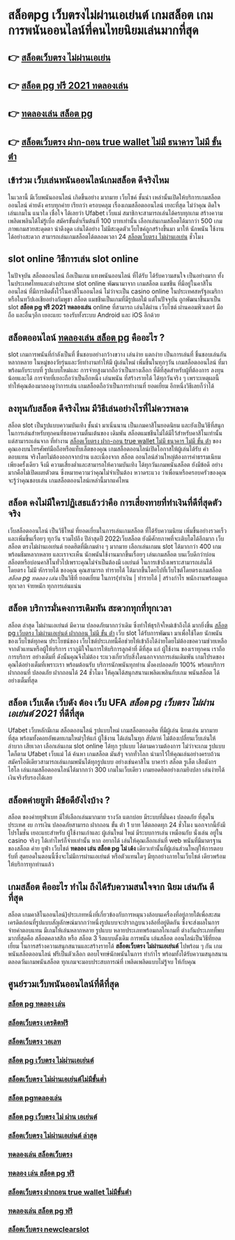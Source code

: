 # สล็อตpg เว็บตรงไม่ผ่านเอเย่นต์  เกมสล็อต เกมการพนันออนไลน์ที่คนไทยนิยมเล่นมากที่สุด

## 👉 [สล็อตเว็บตรง ไม่ผ่านเอเย่น](https://www.gamblerape.com/demogame/)
## 👉 [สล็อต pg ฟรี 2021 ทดลองเล่น](https://www.gamblerape.com/demogame/)
## 👉 [ทดลองเล่น สล็อต pg](https://m.gamblerape.com/login?action=register)
## 👉 [สล็อตเว็บตรง ฝาก-ถอน true wallet ไม่มี ธนาคาร ไม่มี ขั้น ต่ํา](https://www.gamblerape.com/)

##  เข้าร่วม  เว็บเล่นพนันออนไลน์เกมสล็อต  ดีจริงไหม

 ในเวลานี้ มีเว็บพนันออนไลน์ เกิดขึ้นอย่าง มากมาย เว็บไซค์ ชั้นนำ เหล่านั้นเปิดให้บริการเกมสล็อตออนไลน์ ค่ายดัง ครบทุกค่าย  เรียกว่า ครอบคลุม เรื่องเกมสล็อตออนไลน์ เยอะที่สุด ไม่ว่าคุณ ติดใจ เล่นเกมใน แนวใด   เชื่อใจ ได้เลยว่า  Ufabet เว็บแม่  สมาชิกจะสามารถเล่นได้ครบทุกเกม สร้างความ เพลิดเพลินได้ไม่รู้เบื่อ สมัครขั้นต่ำเริ่มต้นที่ 100 บาทเท่านั้น เลือกเล่นเกมสล็อตได้มากว่า 500 เกม ภาพเกมสวยสะดุดตา น่าดึงดูด เล่นได้อย่าง ไม่มีสะดุดตัวเว็บไซค์ถูกสร้างขึ้นมา มาให้ นักพนัน ใช้งานได้อย่างสะดวก สามารถเล่นเกมสล็อตได้ตลอดเวลา 24 [สล็อตเว็บตรง ไม่ผ่านเอเย่น](https://www.gamblerape.com/demogame/) ชั่วโมง

##  slot online  วิธีการเล่น slot online 

ในปัจจุบัน สล็อตออนไลน์ ถือเป็นเกม แทงพนันออนไลน์ ที่ได้รับ  ได้รับความสนใจ เป็นอย่างมาก ทั้งในประเทศไทยและต่างประเทศ slot online พัฒนามาจาก  เกมสล็อต แมชชีน ที่มีอยู่ในคาสิโนออนไลน์   ที่มีการติดตั้งไว้ในคาสิโนออนไลน์   ไม่ว่าจะเป็น casino online   ในประเทศสหรัฐอเมริกา หรือในทวีปเอเชียอย่างกัมพูชา สล็อต  แมชชีนเป็นเกมที่มีรูปผลไม้ แต่ในปัจจุบัน  ถูกพัฒนาขึ้นมาเป็น  slot **สล็อต pg ฟรี 2021 ทดลองเล่น** online  ที่สามารถ เล่นได้ผ่าน เว็บไซต์  ผ่านคอมพิวเตอร์  มือถือ และอื่นๆอีก เยอะแยะ รองรับทั้งระบบ Android และ iOS อีกด้วย


## สล็อตออนไลน์ [ทดลองเล่น สล็อต pg](https://www.gamblerape.com/) คืออะไร ?

 slot   เกมการพนันที่กำลังเป็นที่ ชื่นชอบอย่างกว้างขวาง  เล่นง่าย แตกง่าย  เป็นการเล่นที่ ชื่นชอบเล่นกัน หลากหลาย ในหมู่ของวัยรุ่นและวัยทำงานทำให้มี ผู้เล่นใหม่ เพิ่มขึ้นในทุกๆวัน เกมสล็อตออนไลน์ ที่มาพร้อมกับระบบที่ รูปแบบใหม่และ การจ่ายสูงมากถือว่าเป็นทางเลือก ที่ดีที่สุดสำหรับผู้ที่ต้องการ ลงทุนน้อยและได้ การจ่ายที่เยอะถือว่าเป็นอีกหนึ่ง เล่นพนัน ที่สร้างรายได้ ได้ทุกวันจริง ๆ เพราะเหตุผลนี้ทำให้คุณต้องมาลองดูว่าการเล่น เกมสล็อตถือว่าเป็นการทำงานที่ ยอดเยี่ยม อีกหนึ่งวิธีเลยก็ว่าได้

## ลงทุนกับสล็อต ดีจริงไหม มีวิธีเล่นอย่างไรที่ไม่ควรพลาด

 สล็อต slot เป็นรูปแบบความบันเทิง ชั้นนำ  มาเนิ่นนาน เป็นเกมคาสิโนยอดนิยม และยังเป็นวิธีที่สนุกในการเล่นสำหรับทุกคนที่ชอบความตื่นเต้นของ เดิมพัน สล็อตแมชชีนไม่ได้มีไว้สำหรับคาสิโนเท่านั้น แต่สามารถเล่นจาก ที่ทำงาน [สล็อตเว็บตรง ฝาก-ถอน true wallet ไม่มี ธนาคาร ไม่มี ขั้น ต่ํา](https://www.gamblerape.com/demogame/) ของคุณเองบนโทรศัพท์มือถือหรือแท็บเล็ตของคุณ เกมสล็อตออนไลน์เปิดโอกาสให้ผู้เล่นได้รับ ค่าตอบแทน จริงโดยไม่ต้องออกจากบ้าน และเนื่องจาก สล็อต ออนไลน์ส่วนใหญ่ต้องการค่าธรรมเนียมเพียงครั้งเดียว จึงมี ความเสี่ยงต่ำและสามารถให้ความบันเทิง  ได้ทุกวันเกมพนันสล็อต  ยังมีข้อดี อย่างมากคือไม่เปิดเผยตัวตน ซึ่งหมายความว่าคุณไม่จำเป็นต้อง หวาดระแวง ว่าเพื่อนหรือครอบครัวของคุณจะรู้ว่าคุณชอบเล่น เกมสล็อตออนไลน์เหล่านี้มากแค่ไหน


## สล็อต  คงไม่มีใครปฏิเสธแล้วว่าคือ การเสี่ยงทายที่ทำเงินที่ดีที่สุดตัวจริง

 เว็บสล็อตออนไลน์ เป็นวิธีใหม่  ที่ยอดเยี่ยมในการเล่นเกมสล็อต ที่ได้รับความนิยม  เพิ่มขึ้นอย่างรวดเร็ว และเพิ่มขึ้นเรื่อยๆ ทุกวัน รวมไปถึง ปีล่าสุดปี 2022เว็บสล็อต  ยังมีศักยภาพที่จะเติบโตได้อีกมาก เว็บสล็อต ตรงไม่ผ่านเอเย่นต์  ยอดฮิตที่มีเกมต่าง ๆ มากมาย เลือกเล่นเกมน slot ได้มากกว่า 400 เกมพร้อมธีมหลากหลาย และเราจะเห็น นักพนันใช้งานมากขึ้นเรื่อยๆ เล่นเกมสล็อต บนเว็บดีกว่าบ่อนสล็อตหรือบ่อนคาสิโนทั่วไปเพราะคุณไม่จำเป็นต้องมี เอเย่นต์ ในการเข้าถึงเพราะสามารถเล่นได้โดยตรง ไม่มี หักรายได้ ของคุณ คุณสามารถ ทำรายได้ ได้มากขึ้นโดยไปที่เว็บไซต์โดยตรงเกมสล็อต *สล็อต pg ทดลอง เล่น* เป็นวิธีที่ ยอดเยี่ยม ในการ{ทำเงิน | ทำรายได้ | สร้างกำไร พนักงานพร้อมดูแลทุกเวลา จ่ายหนัก ทุกการเล่นแน่น

## สล็อต  บริการมั่นคงการเดิมพัน  สะดวกทุกที่ทุกเวลา

 สล็อต ล่าสุด ไม่ผ่านเอเย่นต์ มีความ ปลอดภัยมากกว่าเดิม ซึ่งทำให้ธุรกิจใหม่เข้าถึงได้ มากยิ่งขึ้น  [สล็อต pg เว็บตรง ไม่ผ่านเอเย่นต์ ฝากถอน ไม่มี ขั้น ต่ํา](https://www.gamblerape.com/) เว็บ slot ได้รับการพัฒนา มาเพื่อใช้โดย นักพนันของเว็บไซต์ทุกคน ประโยชน์ของ เว็บไซต์ประเภทนี้คือช่วยให้เข้าถึงได้ง่ายโดยไม่ต้องขอความช่วยเหลือจากตัวแทนหรือผู้ให้บริการ เราภูมิใจในการให้บริการลูกค้าที่ ดีที่สุด แก่ ผู้ใช้งาน ของเราทุกคน เราถือการบริการ อย่างเต็มที่ ดังนั้นคุณจึงไม่ต้อง ระแวงเกี่ยวกับสิ่งใดนอกจากการเล่นเดิมพัน เกมโปรดของคุณได้อย่างเต็มที่เพราะเรา พร้อมต้อนรับ บริการนักพนันทุกท่าน  มั่งคงปลอดภัย 100% พร้อมบริการฝากถอนที่ ปลอดภัย ฝากถอนได้  24 ชั่วโมง ให้คุณได้สนุกสนานเพลิดเพลินกับเกม พนันสล็อต  ได้อย่างเต็มที่สุด


##  สล็อต  เว็บเด็ด เว็บดัง ต้อง  เว็บ UFA *สล็อต pg เว็บตรง ไม่ผ่านเอเย่นต์ 2021* ที่ดีที่สุด

 Ufabet เว็บหลักมีเกม สล็อตออนไลน์ รูปแบบใหม่ เกมสล็อตยอดฮิต ที่มีผู้เล่น นิยมเล่น มากมายที่สุด  พร้อมทั้งคอยอัพเดทเกมใหม่ๆให้แก่ ผู้ใช้งาน ได้เล่นในทุก สัปดาห์   ไม่ต้องเปลี่ยนเว็บเล่นให้ ลำบาก เสียเวลา เลือกเล่นเกม slot online ได้ทุก รูปแบบ ได้ตามความต้องการ  ไม่ว่าจะเกม รูปแบบ ใดก็ตาม  Ufabet เว็บแม่ ได้ ค้นหา เกมสล็อต มันส์ๆ จากทั่วโลก  นำมาไว้ให้คุณเล่นอย่างครบถ้วน  สมัครไอดีเดียวสามารถเล่นเกมพนันได้ทุกรูปแบบ  อย่างเช่นคาสิโน บาคาร่า  สล็อต  รูเล็ต เสือมังกร ไฮโล เล่นเกมสล็อตออนไลน์ได้มากกว่า 300 เกมในเว็บเดียว เกมยอดฮิตอย่างเกมยิงปลา เล่นง่ายได้เงินจริงรับรองได้เลย


## สล็อตค่ายยูฟ่า มีข้อดียังไงบ้าง ?
สล็อต ของค่ายยูฟ่าเบท  มีให้เลือกเล่นมากมาย  รางวัล  แตกบ่อย มีระบบที่มั่นคง ปลอดภัย  ที่สุดในประเทศ  งบ การเงิน  ปลอดภัยสามารถ  ฝากถอน ขั้น ต่ํา 1 บาท ได้ตลอดทุก 24 ชั่วโมง นอกจากนี้ยังมี โปรโมชั่น  เยอะแยะสำหรับ ผู้ใช้งานเก่าและ ผู้เล่นใหม่ ใหม่ มีระบบการเล่น เหมือนกับ  นั่งเล่น อยู่ใน casino  จริงๆ ได้เท่าไหร่ก็จ่ายเท่านั้น หาก อยากได้ เล่นให้คุณเลือกเล่นที่ web พนันที่มีมาตรฐานของสล็อต ค่าย ยูฟ่า เว็บไชต์ **ทดลอง เล่น สล็อต pg ไม่ เด้ง** เดียวเท่านั้นที่ผู้เล่นส่วนใหญ่ให้การตอบรับที่ สุดยอดในตอนนี้ซึ่งจะไม่มีการผ่านเอเย่นต์ หรือตัวแทนใดๆ มีทุกอย่างภายในเว็บไชต์ เดียวพร้อมให้บริการทุกท่านแล้ว

##  เกมสล็อต คืออะไร ทำไม ถึงได้รับความสนใจจาก นิยม เล่นกัน ดีที่สุด

สล็อต เกมคาสิโนออนไลน์}ประเภทหนึ่งที่เกี่ยวข้องกับการหมุนวงล้อบนเครื่องที่อยู่ภายใต้เพื่อสะสมเครดิตก่อนที่รูปแบบสัญลักษณ์มากกว่าหนึ่งรูปแบบจะปรากฏบนวงล้อที่อยู่ติดกัน ซึ่งจะส่งผลในการ จ่ายค่าตอบแทน  มีเกมให้เล่นหลากหลาย รูปแบบ  หลายประเภทพร้อมกลไกเกมที่ ต่างกันประเภทที่พบมากที่สุดคือ สล็อตคลาสสิก หรือ สล็อต 3 รีลแบบดั้งเดิม  การพนัน  เล่นสล็อต ออนไลน์เป็นวิธีที่ยอดเยี่ยม ในการสร้างความสนุกสนานและสร้างรายได้ **สล็อตเว็บตรง ไม่ผ่านเอเย่นต์** ไปพร้อม ๆ กัน เกมพนันสล็อตออนไลน์ ฟรีเป็นตัวเลือก ตอบโจทษ์นักพนันในการ ทำกำไร พร้อมทั้งได้รับความสนุกสนาน ตลอดวันเกมพนันสล็อต ทุกเกมจะมอบประสบการณ์ที่ เพลิดเพลิดแบบไม่รู้จบ ให้กับคุณ


## ศูนย์รวมเว็บพนันออนไลน์ที่ดีที่สุด

### [สล็อต pg ทดลอง เล่น](https://atom.io/themes/เว็บตรง%20สล็อตออนไลน์%20บาคาร่าออนไลน์%20ฝากถอนไม่มีขั้นต่ำ%20เว็บหลัก%20เว็บแท้ไม่ผ่านเอเย่นต์%20สมัครฟรี%2000114403)
### [สล็อตเว็บตรง เครดิตฟรี](https://atom.io/themes/เว็บตรง%20สล็อตออนไลน์%20บาคาร่าออนไลน์%20ฝากถอนไม่มีขั้นต่ำ%20เว็บหลัก%20เว็บแท้ไม่ผ่านเอเย่นต์%20สมัครฟรี%2000114122)
### [สล็อตเว็บตรง วอเลท](https://atom.io/themes/เว็บตรง%20สล็อตออนไลน์%20บาคาร่าออนไลน์%20ฝากถอนไม่มีขั้นต่ำ%20เว็บหลัก%20เว็บแท้ไม่ผ่านเอเย่นต์%20สมัครฟรี%2000114878)
### [สล็อต pg เว็บตรง ไม่ผ่านเอเย่นต์](https://atom.io/themes/เว็บตรง%20สล็อตออนไลน์%20บาคาร่าออนไลน์%20ฝากถอนไม่มีขั้นต่ำ%20เว็บหลัก%20เว็บแท้ไม่ผ่านเอเย่นต์%20สมัครฟรี%2000114123)
### [สล็อตเว็บตรง ไม่ผ่านเอเย่นต์ไม่มีขั้นต่ำ](https://atom.io/themes/เว็บตรง%20สล็อตออนไลน์%20บาคาร่าออนไลน์%20ฝากถอนไม่มีขั้นต่ำ%20เว็บหลัก%20เว็บแท้ไม่ผ่านเอเย่นต์%20สมัครฟรี%2000114817)
### [สล็อต pgทดลองเล่น](https://atom.io/themes/เว็บตรง%20สล็อตออนไลน์%20บาคาร่าออนไลน์%20ฝากถอนไม่มีขั้นต่ำ%20เว็บหลัก%20เว็บแท้ไม่ผ่านเอเย่นต์%20สมัครฟรี%2000115246)
### [สล็อต pg เว็บตรง ไม่ ผ่าน เอเย่นต์](https://atom.io/themes/เว็บตรง%20สล็อตออนไลน์%20บาคาร่าออนไลน์%20ฝากถอนไม่มีขั้นต่ำ%20เว็บหลัก%20เว็บแท้ไม่ผ่านเอเย่นต์%20สมัครฟรี%2000114925)
### [สล็อตเว็บตรง ไม่ผ่านเอเย่นต์ ล่าสุด](https://atom.io/themes/เว็บตรง%20สล็อตออนไลน์%20บาคาร่าออนไลน์%20ฝากถอนไม่มีขั้นต่ำ%20เว็บหลัก%20เว็บแท้ไม่ผ่านเอเย่นต์%20สมัครฟรี%2000113751)
### [ทดลองเล่น สล็อตเว็บตรง](https://atom.io/themes/เว็บตรง%20สล็อตออนไลน์%20บาคาร่าออนไลน์%20ฝากถอนไม่มีขั้นต่ำ%20เว็บหลัก%20เว็บแท้ไม่ผ่านเอเย่นต์%20สมัครฟรี%2000113781)
### [ทดลอง เล่น สล็อต pg ฟรี](https://atom.io/themes/เว็บตรง%20สล็อตออนไลน์%20บาคาร่าออนไลน์%20ฝากถอนไม่มีขั้นต่ำ%20เว็บหลัก%20เว็บแท้ไม่ผ่านเอเย่นต์%20สมัครฟรี%2000114804)
### [สล็อตเว็บตรง ฝากถอน true wallet ไม่มีขั้นต่ํา](https://atom.io/themes/เว็บตรง%20สล็อตออนไลน์%20บาคาร่าออนไลน์%20ฝากถอนไม่มีขั้นต่ำ%20เว็บหลัก%20เว็บแท้ไม่ผ่านเอเย่นต์%20สมัครฟรี%2000114183)
### [ทดลองเล่น สล็อต pg ฟรี](https://atom.io/themes/เว็บตรง%20สล็อตออนไลน์%20บาคาร่าออนไลน์%20ฝากถอนไม่มีขั้นต่ำ%20เว็บหลัก%20เว็บแท้ไม่ผ่านเอเย่นต์%20สมัครฟรี%2000114530)
### [สล็อตเว็บตรง newclearslot](https://atom.io/themes/เว็บตรง%20สล็อตออนไลน์%20บาคาร่าออนไลน์%20ฝากถอนไม่มีขั้นต่ำ%20เว็บหลัก%20เว็บแท้ไม่ผ่านเอเย่นต์%20สมัครฟรี%2000113967)